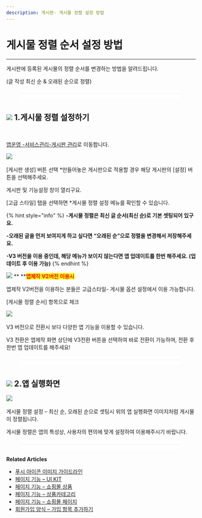 ```yaml
---
description: 게시판- 게시물 정렬 설정 방법
---
```


# 게시물 정렬 순서 설정 방법

****

게시판에 등록된 게시물의 정렬 순서를 변경하는 방법을 알려드립니다.&#x20;

(글 작성 최신 순 & 오래된 순으로 정렬) &#x20;

<figure><img src="../../../.gitbook/assets/구분선 (3) (1).PNG" alt=""><figcaption></figcaption></figure>

## ![](https://wp.swing2app.co.kr/wp-content/uploads/2022/07/%EB%8B%A8%EB%9D%BD1-1.png) **1.게시물 정렬 설정하기**

<figure><img src="https://wp.swing2app.co.kr/wp-content/uploads/2022/12/%EA%B2%8C%EC%8B%9C%ED%8C%90%EA%B4%80%EB%A6%AC.png" alt=""><figcaption></figcaption></figure>

[앱운영 -서비스관리-게시판 관리](http://www.swing2app.co.kr/view/board\_edit)로 이동합니다.&#x20;



![](https://wp.swing2app.co.kr/wp-content/uploads/2022/12/%EA%B2%8C%EC%8B%9C%EB%AC%BC-%EC%A0%95%EB%A0%AC%EC%88%9C%EC%84%9C.png)

\[게시판 생성] 버튼 선택 \*만들어놓은 게시판으로 적용할 경우 해당 게시판의  \[설정] 버튼을 선택해주세요.

게시판 및 기능설정 창이 열리구요.

\[고급 스타일] 탭을 선택하면 \*게시물 정렬 설정 메뉴를 확인할 수 있습니다.

{% hint style="info" %}
**-게시물 정렬은 최신 글 순서(최신 순)로 기본 셋팅되어 있구요.**

**-오래된 글을 먼저 보여지게 하고 싶다면  “오래된 순”으로 정렬을 변경해서 저장해주세요.**&#x20;

**-V3 버전을 이용 중인데, 해당 메뉴가 보이지 않는다면 앱 업데이트를 한번 해주세요. (업데이트 후 이용 가능)**
{% endhint %}





![](https://wp.swing2app.co.kr/wp-content/uploads/2022/07/warning-2-3.png) ** **<mark style="color:red;">**앱제작 V2버전 이용시**</mark>

앱제작 V2버전을 이용하는 분들은 고급스타일- 게시물 옵션 설정에서 이용 가능합니다.

\[게시물 정렬 순서] 항목으로 체크

![](https://wp.swing2app.co.kr/wp-content/uploads/2022/12/%EA%B2%8C%EC%8B%9C%EB%AC%BC%EC%A0%95%EB%A0%AC.png)

V3 버전으로 전환시 보다 다양한 앱 기능을 이용할 수 있습니다.

V3 전환은 앱제작 화면 상단에 V3전환 버튼을 선택하여 바로 전환이 가능하며, 전환 후 한번 앱 업데이트를 해주세요!

<figure><img src="../../../.gitbook/assets/구분선 (3) (1).PNG" alt=""><figcaption></figcaption></figure>

## ![](https://wp.swing2app.co.kr/wp-content/uploads/2022/07/%EB%8B%A8%EB%9D%BD1-1.png) **2.앱 실행화면**

![](https://wp.swing2app.co.kr/wp-content/uploads/2022/12/%EC%A0%95%EB%A0%AC-%EC%95%88%EB%93%9C%EB%A1%9C%EC%9D%B4%EB%93%9C2%EA%B0%9C.png)

게시물 정렬 설정 – 최신 순, 오래된 순으로 셋팅시 위의 앱 실행화면 이미지처럼 게시물이 정렬됩니다.&#x20;

게시물 정렬은 앱의 특성상, 사용자의 편의에 맞게 설정하여 이용해주시기 바랍니다.&#x20;

<figure><img src="../../../.gitbook/assets/구분선 (3) (1).PNG" alt=""><figcaption></figcaption></figure>

**Related Articles**

* [푸시 아이콘 이미지 가이드라인](https://wp.swing2app.co.kr/documentation/appmanage/pushmember/pushicon-guideline/)
* [페이지 기능 – UI KIT](https://wp.swing2app.co.kr/documentation/v3manual/step3-page/ui-kit/)
* [페이지 기능 – 쇼핑몰 상품](https://wp.swing2app.co.kr/documentation/v3manual/step3-page/product/)
* [페이지 기능 – 상품카테고리](https://wp.swing2app.co.kr/documentation/v3manual/step3-page/product-category/)
* [페이지 기능 – 쇼핑몰 페이지](https://wp.swing2app.co.kr/documentation/v3manual/step3-page/swingshop-page/)
* [회원가입 양식 – 가입 항목 추가하기](https://wp.swing2app.co.kr/documentation/appmanage/service/set-membershipform/)
